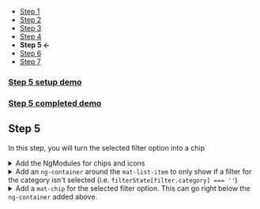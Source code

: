 * [Step 1](./step_1.md)
* [Step 2](./step_2.md)
* [Step 3](./step_3.md)
* [Step 4](./step_4.md)
* **Step 5 <-**
* [Step 6](./step_6.md)
* [Step 7](./step_7.md)

### [Step 5 setup demo](https://stackblitz.com/github/rnocc/blast-off-with-am/tree/step-4)
### [Step 5 completed demo](https://stackblitz.com/github/rnocc/blast-off-with-am/tree/step-5)

## Step 5

In this step, you will turn the selected filter option into a chip
<details><summary>Add the NgModules for chips and icons </summary>

`app.module.ts` 

```ts


import { MatChipsModule } from '@angular/material/chips'; 
import { MatIconModule } from '@angular/material/icon';

@NgModule({
  ...
  imports: [
    ...
    MatChipsModule,
    MatIconModule
  ],
  ...
})
```
</details>
<details><summary>Add an <code>ng-container</code> around the <code>mat-list-item</code> to only show if a filter for the category isn't selected (i.e. <code>filterState[filter.category] === ''</code>)</summary>

`app\app.component.html` 

```html
  <ng-container *ngIf="filterState[filter.category] === ''; else chip">
    <mat-list-item>
      ...
    </mat-list-item>
  </ng-container>
```
</details>

<details><summary>Add a <code>mat-chip</code> for the selected filter option. This can go right below the <code>ng-container</code> added above.</summary>

`app\app.component.html` 

```html
  <ng-template #chip>
    <mat-chip-list>
      <ng-container *ngFor="let val of filter.options">
        <mat-chip *ngIf="filterState[filter.category] === val" (removed)="changeFilter(filter.category, '')">
          {{val}}
          <mat-icon matChipRemove>cancel</mat-icon>
        </mat-chip>
      </ng-container>
    </mat-chip-list>
  </ng-template>
```
</details>
